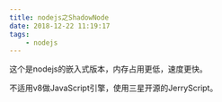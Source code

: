 ```yaml
---
title: nodejs之ShadowNode
date: 2018-12-22 11:19:17
tags:
	- nodejs
---
```




这个是nodejs的嵌入式版本，内存占用更低，速度更快。

不适用v8做JavaScript引擎，使用三星开源的JerryScript。

















